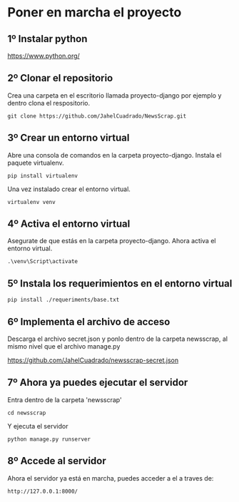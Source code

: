 # Poner en marcha el proyecto  


## 1º Instalar python
https://www.python.org/
  
  
  
## 2º Clonar el repositorio
Crea una carpeta en el escritorio llamada proyecto-django por ejemplo y dentro clona el respositorio.

` git clone https://github.com/JahelCuadrado/NewsScrap.git `
  
  
  
## 3º Crear un entorno virtual
Abre una consola de comandos en la carpeta proyecto-django. Instala el paquete virtualenv.

`pip install virtualenv`

Una vez instalado crear el entorno virtual.

`virtualenv venv`

  
  
  
## 4º Activa el entorno virtual
Asegurate de que estás en la carpeta proyecto-django. Ahora activa el entorno virtual.

`.\venv\Script\activate`
  
  
  
## 5º Instala los requerimientos en el entorno virtual

`pip install ./requeriments/base.txt`



## 6º Implementa el archivo de acceso
Descarga el archivo secret.json y ponlo dentro de la carpeta newsscrap, al mismo nivel que el archivo manage.py

https://github.com/JahelCuadrado/newsscrap-secret.json
  
  
  
## 7º Ahora ya puedes ejecutar el servidor
Entra dentro de la carpeta 'newsscrap'

`cd newsscrap`

Y ejecuta el servidor

`python manage.py runserver`
  
  
  
## 8º Accede al servidor
Ahora el servidor ya está en marcha, puedes acceder a el a traves de:

`http://127.0.0.1:8000/`
 
